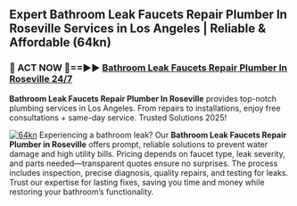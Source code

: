 ## Expert Bathroom Leak Faucets Repair Plumber In Roseville Services in Los Angeles | Reliable & Affordable (64kn)  

<h3>🚿 ACT NOW 🌟==►► <a href="https://tinyurl.com/2ne6vx2x" rel="nofollow">Bathroom Leak Faucets Repair Plumber In Roseville 24/7</a></h3>

**Bathroom Leak Faucets Repair Plumber In Roseville** provides top-notch plumbing services in Los Angeles. From repairs to installations, enjoy free consultations + same-day service. Trusted Solutions 2025!

[![64kn](https://i.imgur.com/4PFF4AK.jpeg)](https://tinyurl.com/2ne6vx2x)
Experiencing a bathroom leak? Our **Bathroom Leak Faucets Repair Plumber in Roseville** offers prompt, reliable solutions to prevent water damage and high utility bills. Pricing depends on faucet type, leak severity, and parts needed—transparent quotes ensure no surprises. The process includes inspection, precise diagnosis, quality repairs, and testing for leaks. Trust our expertise for lasting fixes, saving you time and money while restoring your bathroom’s functionality.